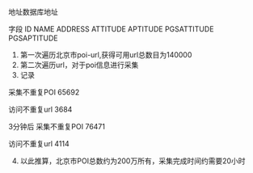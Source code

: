 
地址数据库地址

字段
ID NAME ADDRESS ATTITUDE APTITUDE PGSATTITUDE PGSAPTITUDE


1. 第一次遍历北京市poi-url,获得可用url总数目为140000
2. 第二次遍历url，对于poi信息进行采集
3. 记录

采集不重复POI
65692

访问不重复url
3684

3分钟后
采集不重复POI
76471

访问不重复url
4114

4. 以此推算，北京市POI总数约为200万所有，采集完成时间约需要20小时

